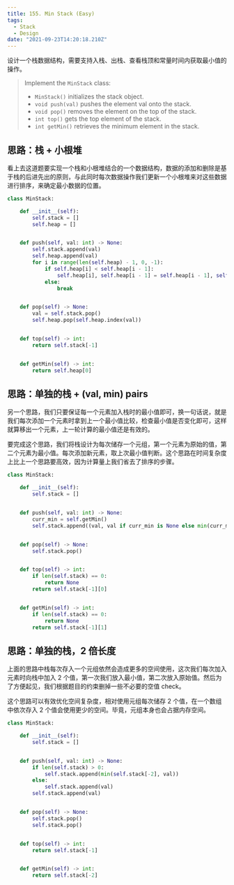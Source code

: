 ```yaml
---
title: 155. Min Stack (Easy)
tags:
  - Stack
  - Design
date: "2021-09-23T14:20:18.210Z"
---
```


设计一个栈数据结构，需要支持入栈、出栈、查看栈顶和常量时间内获取最小值的操作。

> Implement the `MinStack` class:
>
> - `MinStack()` initializes the stack object.
> - `void push(val)` pushes the element val onto the stack.
> - `void pop()` removes the element on the top of the stack.
> - `int top()` gets the top element of the stack.
> - `int getMin()` retrieves the minimum element in the stack.

<!-- more -->

## 思路：栈 + 小根堆

看上去这道题要实现一个栈和小根堆结合的一个数据结构，数据的添加和删除是基于栈的后进先出的原则，与此同时每次数据操作我们更新一个小根堆来对这些数据进行排序，来确定最小数据的位置。

```python
class MinStack:

    def __init__(self):
        self.stack = []
        self.heap = []


    def push(self, val: int) -> None:
        self.stack.append(val)
        self.heap.append(val)
        for i in range(len(self.heap) - 1, 0, -1):
            if self.heap[i] < self.heap[i - 1]:
                self.heap[i], self.heap[i - 1] = self.heap[i - 1], self.heap[i]
            else:
                break


    def pop(self) -> None:
        val = self.stack.pop()
        self.heap.pop(self.heap.index(val))


    def top(self) -> int:
        return self.stack[-1]


    def getMin(self) -> int:
        return self.heap[0]
```

## 思路：单独的栈 + (val, min) pairs

另一个思路，我们只要保证每一个元素加入栈时的最小值即可，换一句话说，就是我们每次添加一个元素时拿到上一个最小值比较，检查最小值是否变化即可，这样就算移出一个元素，上一轮计算的最小值还是有效的。

要完成这个思路，我们将栈设计为每次储存一个元组，第一个元素为原始的值，第二个元素为最小值。每次添加新元素，取上次最小值判断。这个思路在时间复杂度上比上一个思路要高效，因为计算量上我们省去了排序的步骤。

```python
class MinStack:

    def __init__(self):
        self.stack = []


    def push(self, val: int) -> None:
        curr_min = self.getMin()
        self.stack.append((val, val if curr_min is None else min(curr_min, val)))


    def pop(self) -> None:
        self.stack.pop()


    def top(self) -> int:
        if len(self.stack) == 0:
            return None
        return self.stack[-1][0]


    def getMin(self) -> int:
        if len(self.stack) == 0:
            return None
        return self.stack[-1][1]
```

## 思路：单独的栈，2 倍长度

上面的思路中栈每次存入一个元组依然会造成更多的空间使用，这次我们每次加入元素时向栈中加入 2 个值，第一次我们放入最小值，第二次放入原始值。然后为了方便起见，我们根据题目的约束删掉一些不必要的空值 check。

这个思路可以有效优化空间复杂度，相对使用元组每次储存 2 个值，在一个数组中依次存入 2 个值会使用更少的空间。毕竟，元组本身也会占据内存空间。

```python
class MinStack:

    def __init__(self):
        self.stack = []


    def push(self, val: int) -> None:
        if len(self.stack) > 0:
            self.stack.append(min(self.stack[-2], val))
        else:
            self.stack.append(val)
        self.stack.append(val)


    def pop(self) -> None:
        self.stack.pop()
        self.stack.pop()


    def top(self) -> int:
        return self.stack[-1]


    def getMin(self) -> int:
        return self.stack[-2]
```
